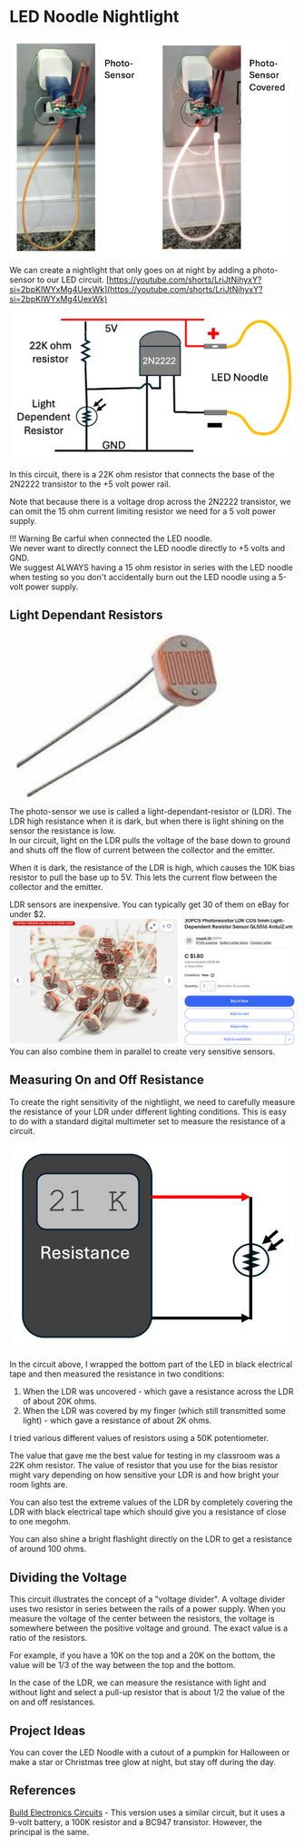 # LED Noodle Nightlight

![](./led-nightlight.png)

We can create a nightlight that only goes on at night
by adding a photo-sensor to our LED circuit.
[https://youtube.com/shorts/LriJtNihyxY?si=2bpKlWYxMg4UexWk](https://youtube.com/shorts/LriJtNihyxY?si=2bpKlWYxMg4UexWk)

![Night Light Circuit](./night-light-circuit.png)

In this circuit, there is a 22K ohm resistor that connects the base of the
2N2222 transistor to the +5 volt power rail.

Note that because there is a voltage drop across the 2N2222 transistor, we can
omit the 15 ohm current limiting resistor we need for a 5 volt power supply.

!!! Warning
    Be carful when connected the LED noodle.  
    We never want to directly connect the LED
    noodle directly to +5 volts and GND.  
    We suggest ALWAYS having a 15 ohm resistor
    in series with the LED noodle when testing so you don't accidentally
    burn out the LED noodle using a 5-volt power supply.

## Light Dependant Resistors

![](./ldr.png)

The photo-sensor we use is called a light-dependant-resistor or (LDR).  The LDR high resistance when it is dark, but when there is light shining on the sensor the resistance is low.  
In our circuit, light on the LDR pulls the voltage of the base
down to ground and shuts off the flow of current between the collector and the emitter.

When it is dark, the resistance of the LDR is high, which causes
the 10K bias resistor to pull the base up to 5V.  This lets
the current flow between the collector and the emitter.

LDR sensors are inexpensive.  You can typically get 30 of them on eBay
for under $2.
![](./ldr-on-ebay.png)
You can also combine them in parallel to create very sensitive sensors.

## Measuring On and Off Resistance

To create the right sensitivity of the nightlight, we need to
carefully measure the resistance of your LDR under different lighting conditions.
This is easy to do with a standard digital multimeter set to measure the resistance
of a circuit.

![](./LDR-resistance.png)

In the circuit above, I wrapped the bottom part of the LED in black electrical tape
and then measured the resistance in two conditions:

1. When the LDR was uncovered - which gave a resistance across the LDR of about 20K ohms.
2. When the LDR was covered by my finger (which still transmitted some light) - which gave a resistance of about 2K ohms.

I tried various different values of resistors using a 50K potentiometer.

The value that gave me the best value for testing in my classroom was a 22K ohm resistor.
The value of resistor that you use for the bias resistor might vary depending
on how sensitive your LDR is and how bright your room lights are.

You can also test the extreme values of the LDR by completely covering the LDR
with black electrical tape which should give you a resistance of close to one megohm.

You can also shine a bright flashlight directly on the LDR to get a resistance of
around 100 ohms. 

## Dividing the Voltage

This circuit illustrates the concept of a "voltage divider".  A voltage divider uses two resistor in series between the rails of a power supply.
When you measure the voltage of the center between the resistors, the voltage is somewhere between the positive voltage and ground.  The exact value is a ratio of the resistors.

For example, if you have a 10K on the top and a 20K on the bottom, the value will be 1/3 of the way between the top and the bottom.

In the case of the LDR, we can measure the resistance with light and without light and select a pull-up resistor that is about 1/2 the value of the on and off resistances.

## Project Ideas

You can cover the LED Noodle with a cutout of a pumpkin for Halloween or make a star or Christmas tree glow at night, but stay off during the day.

## References

[Build Electronics Circuits](https://www.build-electronic-circuits.com/night-light-circuit/) - This version uses a similar circuit, but it uses a 9-volt battery, a 100K resistor and a BC947 transistor.  However, the principal is the same.